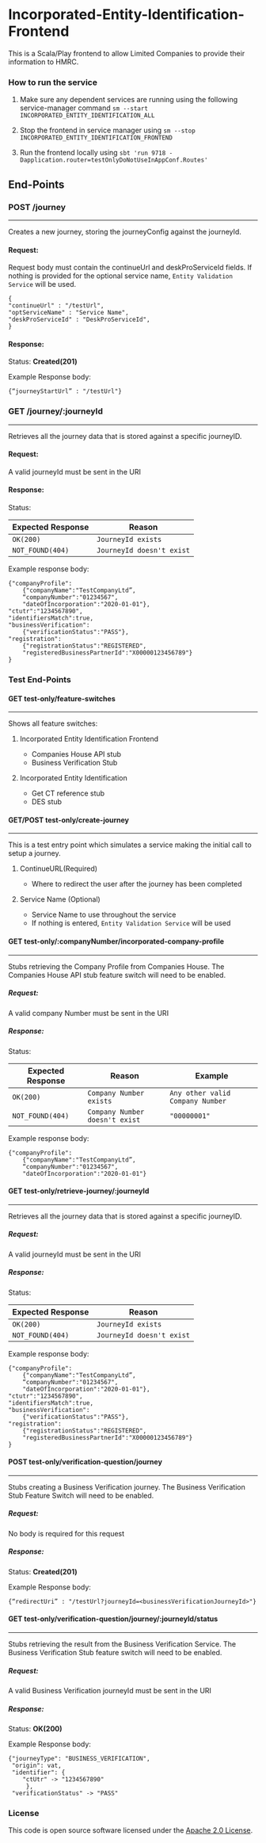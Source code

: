 
# Incorporated-Entity-Identification-Frontend
This is a Scala/Play frontend to allow Limited Companies to provide their information to HMRC.

### How to run the service
1. Make sure any dependent services are running using the following service-manager command
`sm --start INCORPORATED_ENTITY_IDENTIFICATION_ALL`

2. Stop the frontend in service manager using
 `sm --stop INCORPORATED_ENTITY_IDENTIFICATION_FRONTEND`
 
3. Run the frontend locally using
`sbt 'run 9718 -Dapplication.router=testOnlyDoNotUseInAppConf.Routes'`

## End-Points
### POST /journey

---
Creates a new journey, storing the journeyConfig against the journeyId.
#### Request:
Request body must contain the continueUrl and deskProServiceId fields. If nothing is provided for the optional service name, ```Entity Validation Service``` will be used.

```
{
"continueUrl" : "/testUrl",
"optServiceName" : "Service Name",
"deskProServiceId" : "DeskProServiceId",
}
```

#### Response:
Status: **Created(201)**

Example Response body: 

```
{“journeyStartUrl” : "/testUrl"}
```

### GET /journey/:journeyId

---
Retrieves all the journey data that is stored against a specific journeyID.
#### Request:
A valid journeyId must be sent in the URI

#### Response:
Status:

| Expected Response                       | Reason  
|-----------------------------------------|------------------------------
| ```OK(200)```                           |  ```JourneyId exists```       
| ```NOT_FOUND(404)```                    | ```JourneyId doesn't exist```

Example response body:
```
{"companyProfile":
    {"companyName":"TestCompanyLtd”,
    “companyNumber":"01234567",
    "dateOfIncorporation":"2020-01-01"},
"ctutr":"1234567890",
"identifiersMatch":true,
"businessVerification":
    {"verificationStatus":"PASS"},
"registration":
    {"registrationStatus":"REGISTERED",
    "registeredBusinessPartnerId":"X00000123456789"}
}
```
### Test End-Points
#### GET test-only/feature-switches

---
Shows all feature switches:
1. Incorporated Entity Identification Frontend
    
    - Companies House API stub
    - Business Verification Stub
2. Incorporated Entity Identification
    
    - Get CT reference stub
    - DES stub
    
#### GET/POST test-only/create-journey

---
This is a test entry point which simulates a service making the initial call to setup a journey.

1. ContinueURL(Required)

    - Where to redirect the user after the journey has been completed 
    
2. Service Name (Optional)

    - Service Name to use throughout the service
    - If nothing is entered, ```Entity Validation Service``` will be used
    
#### GET test-only/:companyNumber/incorporated-company-profile

---
Stubs retrieving the Company Profile from Companies House. The Companies House API stub feature switch will need to be enabled.

##### Request:
A valid company Number must be sent in the URI

##### Response:
Status:

| Expected Response                       | Reason                              | Example
|-----------------------------------------|-------------------------------------|-------------------------------------
| ```OK(200)```                           |  ```Company Number exists```        | ```Any other valid Company Number```
| ```NOT_FOUND(404)```                    | ```Company Number doesn't exist```  | ```"00000001"```

Example response body:
```
{"companyProfile":
    {"companyName":"TestCompanyLtd”,
    “companyNumber":"01234567",
    "dateOfIncorporation":"2020-01-01"}
```

#### GET test-only/retrieve-journey/:journeyId

---
Retrieves all the journey data that is stored against a specific journeyID.

##### Request:
A valid journeyId must be sent in the URI

##### Response:
Status:

| Expected Response                       | Reason  
|-----------------------------------------|------------------------------
| ```OK(200)```                           |  ```JourneyId exists```       
| ```NOT_FOUND(404)```                    | ```JourneyId doesn't exist```

Example response body:
```
{"companyProfile":
    {"companyName":"TestCompanyLtd”,
    “companyNumber":"01234567",
    "dateOfIncorporation":"2020-01-01"},
"ctutr":"1234567890",
"identifiersMatch":true,
"businessVerification":
    {"verificationStatus":"PASS"},
"registration":
    {"registrationStatus":"REGISTERED",
    "registeredBusinessPartnerId":"X00000123456789"}
}
```

#### POST test-only/verification-question/journey

---
Stubs creating a Business Verification journey. The Business Verification Stub Feature Switch will need to be enabled. 

##### Request:
No body is required for this request

##### Response:
Status: **Created(201)**

Example Response body: 

```
{“redirectUri” : "/testUrl?journeyId=<businessVerificationJourneyId>"}
```

#### GET  test-only/verification-question/journey/:journeyId/status

---
Stubs retrieving the result from the Business Verification Service. The Business Verification Stub feature switch will need to be enabled.

##### Request:
A valid Business Verification journeyId must be sent in the URI

##### Response:
Status: **OK(200)**

Example Response body: 
```
{"journeyType": "BUSINESS_VERIFICATION",
 "origin": vat,
 "identifier": {
    "ctUtr" -> "1234567890"
     },
 "verificationStatus" -> "PASS"
```
 
### License

This code is open source software licensed under the [Apache 2.0 License]("http://www.apache.org/licenses/LICENSE-2.0.html").
